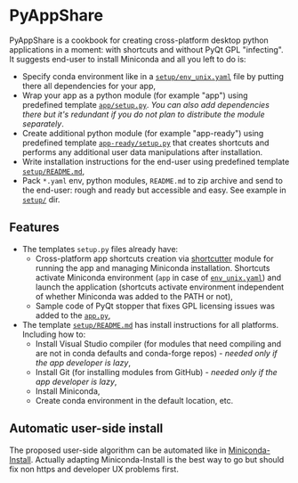 # PyAppShare

PyAppShare is a cookbook for creating cross-platform desktop python applications in a moment: with shortcuts and without PyQt GPL "infecting". It suggests end-user to install Miniconda and all you left to do is:

* Specify conda environment like in a [`setup/env_unix.yaml`](template_app/setup/env_unix.yaml) file by putting there all dependencies for your app, 
* Wrap your app as a python module (for example "app") using predefined template [`app/setup.py`](template_app/app/setup.py). *You can also add dependencies there but it's redundant if you do not plan to distribute the module separately*.
* Create additional python module (for example "app-ready") using predefined template [`app-ready/setup.py`](template_app/app-ready/setup.py) that creates shortcuts and performs any additional user data manipulations after installation.
* Write installation instructions for the end-user using predefined template [`setup/README.md`](template_app/setup/README.md),
* Pack `*.yaml` env, python modules, `README.md` to zip archive and send to the end-user: rough and ready but accessible and easy. See example in [`setup/`](template_app/setup) dir.

## Features

* The templates `setup.py` files already have:
  * Cross-platform app shortcuts creation via [shortcutter](https://github.com/kiwi0fruit/shortcutter) module for running the app and managing Miniconda installation. Shortcuts activate Miniconda environment (`app` in case of [`env_unix.yaml`](template_app/setup/env_unix.yaml)) and launch the application (shortcuts activate environment independent of whether Miniconda was added to the PATH or not),
  * Sample code of PyQt stopper that fixes GPL licensing issues was added to the [`app.py`](template_app/app/app/app.py),
* The template [`setup/README.md`](template_app/setup/README.md) has install instructions for all platforms. Including how to:
  * Install Visual Studio compiler (for modules that need compiling and are not in conda defaults and conda-forge repos) - _needed only if the app developer is lazy_,
  * Install Git (for installing modules from GitHub) - _needed only if the app developer is lazy_,
  * Install Miniconda,
  * Create conda environment in the default location, etc.


## Automatic user-side install

The proposed user-side algorithm can be automated like in [Miniconda-Install](https://github.com/deto/Miniconda-Install). Actually adapting Miniconda-Install is the best way to go but should fix non https and developer UX problems first.
